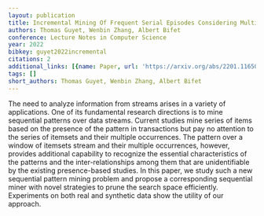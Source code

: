 ```yaml
---
layout: publication
title: Incremental Mining Of Frequent Serial Episodes Considering Multiple Occurrences
authors: Thomas Guyet, Wenbin Zhang, Albert Bifet
conference: Lecture Notes in Computer Science
year: 2022
bibkey: guyet2022incremental
citations: 2
additional_links: [{name: Paper, url: 'https://arxiv.org/abs/2201.11650'}]
tags: []
short_authors: Thomas Guyet, Wenbin Zhang, Albert Bifet
---
```

The need to analyze information from streams arises in a variety of
applications. One of its fundamental research directions is to mine sequential
patterns over data streams. Current studies mine series of items based on the
presence of the pattern in transactions but pay no attention to the series of
itemsets and their multiple occurrences. The pattern over a window of itemsets
stream and their multiple occurrences, however, provides additional capability
to recognize the essential characteristics of the patterns and the
inter-relationships among them that are unidentifiable by the existing
presence-based studies. In this paper, we study such a new sequential pattern
mining problem and propose a corresponding sequential miner with novel
strategies to prune the search space efficiently. Experiments on both real and
synthetic data show the utility of our approach.